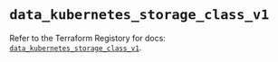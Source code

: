 # `data_kubernetes_storage_class_v1`

Refer to the Terraform Registory for docs: [`data_kubernetes_storage_class_v1`](https://www.terraform.io/docs/providers/kubernetes/d/storage_class_v1).
